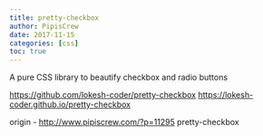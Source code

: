 ```yaml
---
title: pretty-checkbox
author: PipisCrew
date: 2017-11-15
categories: [css]
toc: true
---
```


A pure CSS library to beautify checkbox and radio buttons

https://github.com/lokesh-coder/pretty-checkbox
https://lokesh-coder.github.io/pretty-checkbox

origin - http://www.pipiscrew.com/?p=11295 pretty-checkbox